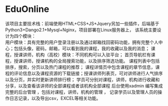 # EduOnline
该项目主要技术栈：前端使用HTML+CSS+JS+Jquery另加一些插件，后端基于Python3+Dango2.1+Mysql+Nginx，项目部署在Linux服务器上， 
该系统主要设计为四个模块：  
  用户模块：具有完整的用户登录注册以及通过邮箱找回密码功能，拥有完整个人中心；包括头像，密码，邮箱，可以看到我的课程，我的收藏以及我的消息； 
  课程，授课讲师，机构（高校）模块：不同机构可以入驻平台； 首页导航栏有课程，授课讲师，授课机构的全局搜索功能，以及排序筛选功能。 课程列表中包括排序，搜索，分页以及热门课程的推荐；
  课程详情页中包含课程的章节信息，课程的评论信息以及课程资源的下载链接；授课讲师列表页，可对讲师进行人气排序以及分页，并实时更新讲师排行榜；
  学员可分别对课程，讲师，机构进行收藏和分享，以及查看该讲师的全部课程或者该机构全部课程 
  后台使用xadmin 编写集成完整的后台管理 ，包括对课程，讲师，机构的管理 ，
  记录学员以及管理人员的操作日志记录，以及导出csv，EXCEL等相关功能。

